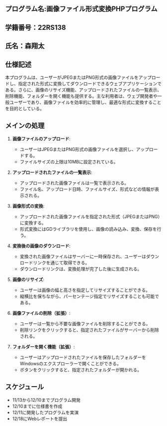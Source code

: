 


## プログラム名:画像ファイル形式変換PHPプログラム

## 学籍番号：22RS138
## 氏名：森翔太

## 仕様記述
本プログラムは、ユーザーがJPEGまたはPNG形式の画像ファイルをアップロードし、指定された形式に変換してダウンロードできるウェブアプリケーションである。さらに、画像のリサイズ機能、アップロードされたファイルの一覧表示、削除機能、フォルダーを開く機能も提供する。主な利用者は、ウェブ開発者や一般ユーザーであり、画像ファイルを効率的に管理し、最適な形式に変換することを目的としている。

## メインの処理
1. **画像ファイルのアップロード**:
   - ユーザーはJPEGまたはPNG形式の画像ファイルを選択し、アップロードする。
   - ファイルサイズの上限は10MBに設定されている。


2. **アップロードされたファイルの一覧表示**:
   - アップロードされた画像ファイルは一覧で表示される。
   - ファイル名、アップロード日時、ファイルサイズ、形式などの情報が表示される。

3. **画像形式の変換**:
   - アップロードされた画像ファイルを指定された形式（JPEGまたはPNG）に変換する。
   - 形式変換にはGDライブラリを使用し、画像の読み込み、変換、保存を行う。

4. **変換後の画像のダウンロード**:
   - 変換された画像ファイルはサーバーに一時保存され、ユーザーはダウンロードリンクを通じて取得できる。
   - ダウンロードリンクは、変換処理が完了した後に生成される。

5. **画像のリサイズ**:
   - ユーザーは画像の幅と高さを指定してリサイズすることができる。
   - 縦横比を保ちながら、パーセンテージ指定でリサイズすることも可能である。

6. **画像ファイルの削除（拡張）**:
   - ユーザーは一覧から不要な画像ファイルを削除することができる。
   - 削除リンクをクリックすると、指定されたファイルがサーバーから削除される。

7. **フォルダーを開く機能（拡張）**:
   - ユーザーはアップロードされたファイルを保存したフォルダーをWindowsのエクスプローラーで開くことができる。
   - ボタンをクリックすると、指定されたフォルダーが開かれる。

## スケジュール
- 11/13から12/10までプログラム開発
- 12/10までに仕様書を作成
- 12/11に開発したプログラムを実演
- 12/18にWebレポートを提出